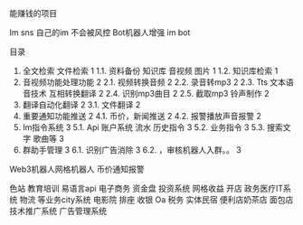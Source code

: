 能赚钱的项目



Im sns 
自己的im 不会被风控
Bot机器人增强 im bot

目录
1. 全文检索 文件检索	1
1.1. 资料备份 知识库  音视频 图片	1
1.2. 知识库检索	1
2. 音视频功能处理功能	2
2.1. 视频转换音频	2
2.2. 录音转mp3	2
2.3. Tts 文本语音技术 互相转换翻译	2
2.4. 识别mp3曲目	2
2.5. 截取mp3 铃声制作	2
3. 翻译自动化翻译	2
3.1. 文件翻译	2
4. 重要通知功能推送	2
4.1. 币价，新闻推送	2
4.2. 报警播放声音报警	2
5. Im指令系统	3
5.1. Api 账户系统  流水 历史指令	3
5.2. 业务指令	3
5.3. 搜索文字 歌曲等	3
6. 群助手管理	3
6.1. 识别广告消除	3
6.2. ，审核机器人入群。。	3

Web3机器人网格机器人
币价通知报警

色站
教育培训  易语言api
电子商务
资金盘 投资系统
网格收益
开店 
政务医疗IT系统
物流 等业务city系统
电影院  排座  收银
Oa 税务
实体民宿 便利店奶茶店 面包店
技术推广系统
广告管理系统
